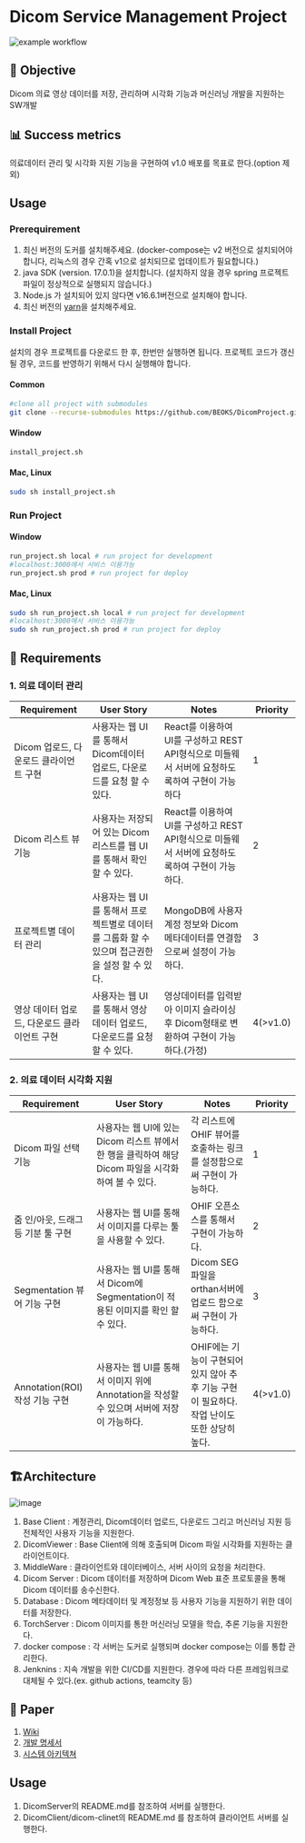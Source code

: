 # Dicom Service Management Project
![example workflow](https://github.com/BEOKS/DicomProject/actions/workflows/deployment.dev.yml/badge.svg)
## :dart: Objective
Dicom 의료 영상 데이터를 저장, 관리하며 시각화 기능과 머신러닝 개발을 지원하는 SW개발
## :bar_chart: Success metrics
의료데이터 관리 및 시각화 지원 기능을 구현하여 v1.0 배포를 목표로 한다.(option 제외)
## Usage
### Prerequirement
1. 최신 버전의 도커를 설치해주세요. (docker-compose는 v2 버전으로 설치되어야 합니다, 리눅스의 경우 간혹 v1으로 설치되므로 업데이트가 필요합니다.)
2. java SDK (version. 17.0.1)을 설치합니다. (설치하지 않을 경우 spring 프로젝트 파일이 정상적으로 실행되지 않습니다.)
3. Node.js 가 설치되어 있지 않다면 v16.6.1버전으로 설치해야 합니다.
4. 최신 버전의 [yarn](https://classic.yarnpkg.com/lang/en/docs/install/#windows-stable)을 설치해주세요.

### Install Project
설치의 경우 프로젝트를 다운로드 한 후, 한번만 실행하면 됩니다. 프로젝트 코드가 갱신될 경우, 코드를 반영하기 위해서 다시 실행해야 합니다.
#### Common
```sh 
#clone all project with submodules
git clone --recurse-submodules https://github.com/BEOKS/DicomProject.git
```
#### Window
```sh
install_project.sh
```
#### Mac, Linux
```sh
sudo sh install_project.sh
```
### Run Project
#### Window
```sh
run_project.sh local # run project for development
#localhost:3000에서 서비스 이용가능
run_project.sh prod # run project for deploy
```
#### Mac, Linux
```sh
sudo sh run_project.sh local # run project for development
#localhost:3000에서 서비스 이용가능
sudo sh run_project.sh prod # run project for deploy
```
## 📓 Requirements
### 1. 의료 데이터 관리
Requirement | User Story | Notes | Priority
------------- | ------------- | ------------- | -------------
Dicom 업로드, 다운로드 클라이언트 구현 | 사용자는 웹 UI를 통해서 Dicom데이터 업로드, 다운로드를 요청 할 수 있다.| React를 이용하여 UI를 구성하고 REST API형식으로 미들웨서 서버에 요청하도록하여 구현이 가능하다| 1
Dicom 리스트 뷰 기능 | 사용자는 저장되어 있는 Dicom 리스트를 웹 UI를 통해서 확인 할 수 있다. | React를 이용하여 UI를 구성하고 REST API형식으로 미들웨서 서버에 요청하도록하여 구현이 가능하다. | 2
프로젝트별 데이터 관리 | 사용자는 웹 UI를 통해서 프로젝트별로 데이터를 그룹화 할 수 있으며 접근권한을 설정 할 수 있다. | MongoDB에 사용자 계정 정보와  Dicom 메타데이터를 연결함으로써 설정이 가능하다. | 3
영상 데이터 업로드, 다운로드 클라이언트 구현 | 사용자는 웹 UI를 통해서 영상 데이터 업로드, 다운로드를 요청 할 수 있다. | 영상데이터를 입력받아 이미지 슬라이싱 후 Dicom형태로 변환하여 구현이 가능하다.(가정) | 4(>v1.0)
### 2. 의료 데이터 시각화 지원
Requirement | User Story | Notes | Priority
------------- | ------------- | ------------- | -------------
Dicom 파일 선택 기능 | 사용자는 웹 UI에 있는 Dicom 리스트 뷰에서 한 행을 클릭하여 해당 Dicom 파일을 시각화 하여 볼 수 있다. | 각 리스트에 OHIF 뷰어를 호출하는 링크를 설정함으로써 구현이 가능하다. | 1
줌 인/아웃, 드래그 등 기분 툴 구현 | 사용자는 웹 UI를 통해서 이미지를 다루는 툴을 사용할 수 있다. | OHIF 오픈소스를 통해서 구현이 가능하다. | 2
Segmentation 뷰어 기능 구현 | 사용자는 웹 UI를 통해서 Dicom에 Segmentation이 적용된 이미지를 확인 할 수 있다. | Dicom SEG 파일을 orthan서버에 업로드 함으로써 구현이 가능하다. | 3
Annotation(ROI) 작성 기능 구현 | 사용자는 웹 UI를 통해서 이미지 위에 Annotation을 작성할 수 있으며 서버에 저장이 가능하다. | OHIF에는 기능이 구현되어 있지 않아 추후 기능 구현이 필요하다. 작업 난이도 또한 상당히 높다. | 4(>v1.0)
## 🏗️Architecture
![image](https://user-images.githubusercontent.com/30094719/143526030-73eac6ec-b4b5-41ed-8805-9d1b4ab9393c.png)
1. Base Client : 계정관리, Dicom데이터 업로드, 다운로드 그리고 머신러닝 지원 등 전체적인 사용자 기능을 지원한다.
2. DicomViewer : Base Client에 의해 호출되며 Dicom 파일 시각화를 지원하는  클라이언트이다.
3. MiddleWare : 클라이언트와 데이터베이스, 서버 사이의 요청을 처리한다.
4. Dicom Server :  Dicom 데이터를 저장하며 Dicom Web 표준 프로토콜을 통해 Dicom 데이터를 송수신한다.
5. Database : Dicom 메타데이터 및 계정정보 등 사용자 기능을 지원하기 위한 데이터를 저장한다.
6. TorchServer : Dicom 이미지를 통한 머신러닝 모델을 학습, 추론 기능을 지원한다.
7. docker compose : 각 서버는 도커로 실행되며 docker compose는 이를 통합 관리한다.
8. Jenknins : 지속 개발을 위한 CI/CD를 지원한다. 경우에 따라 다른 프레임워크로 대체될 수 있다.(ex. github actions, teamcity 등)

## 📖 Paper
1. [Wiki](https://alpine-freezer-d6f.notion.site/DSMP-Wiki-0777d45b69124dbbb0e897ec4e7e3279)
2. [개발 명세서](https://alpine-freezer-d6f.notion.site/a15a1f59b5764c7da1c0e3fd655b3bde)
3. [시스템 아키텍쳐](https://alpine-freezer-d6f.notion.site/Project-Architecture-92b2000cefc34208900ff0f2414b9127)
## Usage
1. DicomServer의 README.md를 참조하여 서버를 실행한다.
2. DicomClient/dicom-clinet의 README.md 를 참조하여 클라이언트 서버를 실행한다.

